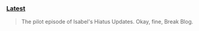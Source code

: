 ### [Latest](https://prokube.github.io/2023/07/23)
> The pilot episode of Isabel's Hiatus Updates. Okay, fine, Break Blog.
